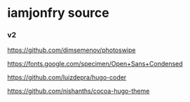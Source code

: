 # iamjonfry source


### v2 

https://github.com/dimsemenov/photoswipe

https://fonts.google.com/specimen/Open+Sans+Condensed

https://github.com/luizdepra/hugo-coder

https://github.com/nishanths/cocoa-hugo-theme

